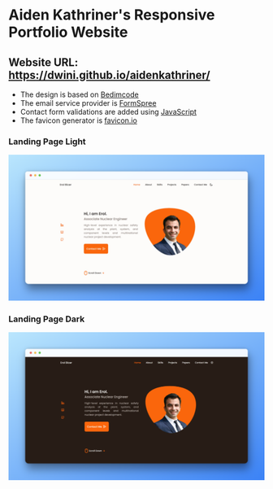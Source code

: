 # Aiden Kathriner's Responsive Portfolio Website
## Website URL: https://dwini.github.io/aidenkathriner/

- The design is based on [Bedimcode](https://github.com/bedimcode)
- The email service provider is [FormSpree](https://formspree.io/)
- Contact form validations are added using [JavaScript](https://www.youtube.com/watch?v=fz8bwvn9lA4) 
- The favicon generator is [favicon.io](https://favicon.io/favicon-generator/)

### Landing Page Light

![preview img](./assets/snaps/light.png)

### Landing Page Dark

![preview img](./assets/snaps/dark.png)

